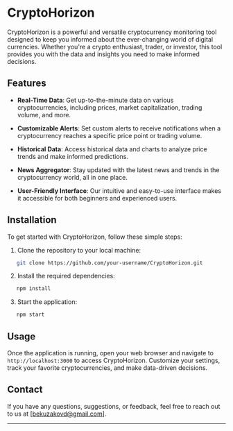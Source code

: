 # CryptoHorizon

CryptoHorizon is a powerful and versatile cryptocurrency monitoring tool designed to keep you informed about the ever-changing world of digital currencies. Whether you're a crypto enthusiast, trader, or investor, this tool provides you with the data and insights you need to make informed decisions.

## Features

- **Real-Time Data**: Get up-to-the-minute data on various cryptocurrencies, including prices, market capitalization, trading volume, and more.

- **Customizable Alerts**: Set custom alerts to receive notifications when a cryptocurrency reaches a specific price point or trading volume.

- **Historical Data**: Access historical data and charts to analyze price trends and make informed predictions.

- **News Aggregator**: Stay updated with the latest news and trends in the cryptocurrency world, all in one place.

- **User-Friendly Interface**: Our intuitive and easy-to-use interface makes it accessible for both beginners and experienced users.

## Installation

To get started with CryptoHorizon, follow these simple steps:

1. Clone the repository to your local machine:
   
```bash
   git clone https://github.com/your-username/CryptoHorizon.git
```

2. Install the required dependencies:
   
```bash
   npm install
```

3. Start the application:

```bash
   npm start
```

## Usage

Once the application is running, open your web browser and navigate to `http://localhost:3000` to access CryptoHorizon. Customize your settings, track your favorite cryptocurrencies, and make data-driven decisions.

## Contact

If you have any questions, suggestions, or feedback, feel free to reach out to us at [bekuzakovd@gmail.com].

---
